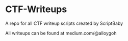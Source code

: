 # CTF-Writeups
A repo for all CTF writeup scripts created by ScriptBaby

All writeups can be found at medium.com/@alloygoh
